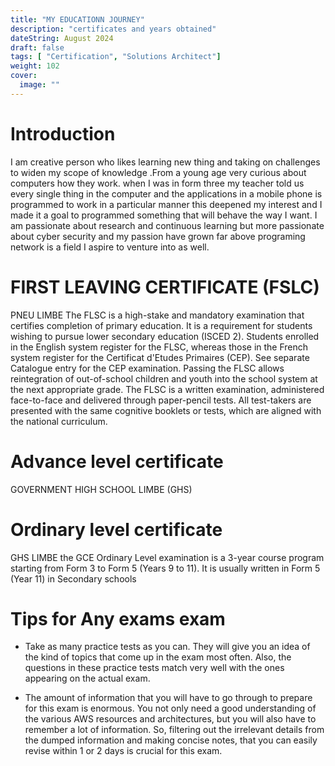 ```yaml
---
title: "MY EDUCATIONN JOURNEY"
description: "certificates and years obtained"
dateString: August 2024
draft: false
tags: [ "Certification", "Solutions Architect"]
weight: 102
cover:
  image: ""
---
```


# Introduction

I am creative person who likes learning new thing and taking on challenges to widen my scope of knowledge .From a young age very curious about computers how they work. when I was in form three my teacher told us every single thing in the computer  and the applications in a mobile phone is programmed to work in a particular manner this deepened my interest and I made it a goal to programmed something that will behave the way I want. I am passionate about research and continuous learning but more passionate about cyber security and my passion have grown far above programing network is a field I aspire to venture into as well.
# FIRST LEAVING CERTIFICATE (FSLC) 
  PNEU LIMBE
The FLSC is a high-stake and mandatory examination that certifies completion of primary education. It is a requirement for students wishing to pursue lower secondary education (ISCED 2). Students enrolled in the English system register for the FLSC, whereas those in the French system register for the Certificat d'Etudes Primaires (CEP). See separate Catalogue entry for the CEP examination.
Passing the FLSC allows reintegration of out-of-school children and youth into the school system at the next appropriate grade.
The FLSC is a written examination, administered face-to-face and delivered through paper-pencil tests. All test-takers are presented with the same cognitive booklets or tests, which are aligned with the national curriculum.
# Advance level certificate
GOVERNMENT HIGH SCHOOL LIMBE (GHS)


# Ordinary level certificate
GHS LIMBE
 the GCE Ordinary Level examination is a 3-year course program starting from Form 3 to Form 5 (Years 9 to 11). It is usually written in Form 5 (Year 11) in Secondary schools




# Tips for Any exams exam

- Take as many practice tests as you can. They will give you an idea of the kind of topics that come up in the exam most often. Also, the questions in these practice tests match very well with the ones appearing on the actual exam.

- The amount of information that you will have to go through to prepare for this exam is enormous. You not only need a good understanding of the various AWS resources and architectures, but you will also have to remember a lot of information. So, filtering out the irrelevant details from the dumped information and making concise notes, that you can easily revise within 1 or 2 days is crucial for this exam.




